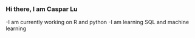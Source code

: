 ### Hi there, I am Caspar Lu

-I am currently working on R and python
-I am learning SQL and machine learning

